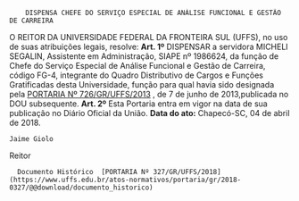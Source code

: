         DISPENSA CHEFE DO SERVIÇO ESPECIAL DE ANÁLISE FUNCIONAL E GESTÃO DE CARREIRA  

 O REITOR DA UNIVERSIDADE FEDERAL DA FRONTEIRA SUL (UFFS), no uso de suas atribuições legais, resolve:     **Art. 1º** DISPENSAR a servidora MICHELI SEGALIN, Assistente em Administração, SIAPE nº 1986624, da função de Chefe do Serviço Especial de Análise Funcional e Gestão de Carreira, código FG-4, integrante do Quadro Distributivo de Cargos e Funções Gratificadas desta Universidade, função para qual havia sido designada pela [PORTARIA Nº 726/GR/UFFS/2013](https://www.uffs.edu.br/atos-normativos/portaria/gr/2013-0726)  , de 7 de junho de 2013,publicada no DOU subsequente.     **Art. 2º** Esta Portaria entra em vigor na data de sua publicação no Diário Oficial da União.       **Data do ato:** Chapecó-SC, 04 de abril de 2018.   
 

    Jaime Giolo   
 Reitor 

      Documento Histórico  [PORTARIA Nº 327/GR/UFFS/2018](https://www.uffs.edu.br/atos-normativos/portaria/gr/2018-0327/@@download/documento_historico)     
      